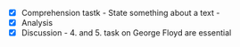 - [x] Comprehension tastk
      - State something about a text 
      - 
- [x] Analysis 
- [x] Discussion
      - 4. and 5. task on George Floyd are essential  